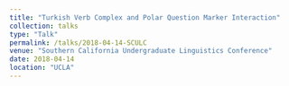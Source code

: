 ```yaml
---
title: "Turkish Verb Complex and Polar Question Marker Interaction"
collection: talks
type: "Talk"
permalink: /talks/2018-04-14-SCULC
venue: "Southern California Undergraduate Linguistics Conference"
date: 2018-04-14
location: "UCLA"
---
```

